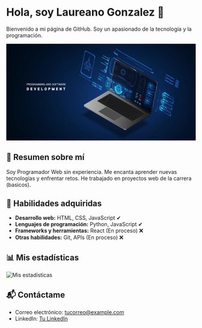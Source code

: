 # Hola, soy Laureano Gonzalez 👋

Bienvenido a mi página de GitHub. Soy un apasionado de la tecnología y la programación.

![Mi banner](https://github.com/LaureanoDev18/LaureanoDev18/blob/main/Banner%20web.jpg)

## 💼 Resumen sobre mí

Soy Programador Web sin experiencia. Me encanta aprender nuevas tecnologías y enfrentar retos. He trabajado en proyectos web de la carrera (basicos).

## 🔧 Habilidades adquiridas

- **Desarrollo web:** HTML, CSS, JavaScript ✔
- **Lenguajes de programación:** Python, JavaScript ✔
- **Frameworks y herramientas:** React (En proceso) ❌
- **Otras habilidades:** Git, APIs (En proceso) ❌

## 📊 Mis estadísticas

![Mis estadísticas](https://github-readme-stats.vercel.app/api?username=LaureanoDev18&show_icons=true&count_private=true&hide_title=true)

## 📬 Contáctame

- Correo electrónico: [tucorreo@example.com](mailto:tucorreo@example.com)
- LinkedIn: [Tu LinkedIn](https://linkedin.com/in/tu-usuario)

